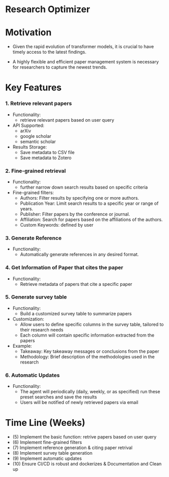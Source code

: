 # Research Optimizer

# Motivation

- Given the rapid evolution of transformer models, it is crucial to have timely access to the latest findings.

- A highly flexible and efficient paper management system is necessary for researchers to capture the newest trends.

# Key Features

### 1. Retrieve relevant papers
- Functionality: 
    - retrieve relevant papers based on user query
- API Supported: 
    - arXiv 
    - google scholar
    - semantic scholar
- Results Storage:
    - Save metadata to CSV file
    - Save metadata to Zotero

### 2. Fine-grained retrieval
- Functionality: 
    - further narrow down search results based on specific criteria
- Fine-grained filters:
    - Authors: Filter results by specifying one or more authors.
    - Publication Year: Limit search results to a specific year or range of years.
    - Publisher: Filter papers by the conference or journal.
    - Affiliation: Search for papers based on the affiliations of the authors.
    - Custom Keywords: defined by user


### 3. Generate Reference
- Functionality: 
    - Automatically generate references in any desired format.


### 4. Get Information of Paper that cites the paper
- Functionality: 
    - Retrieve metadata of papers that cite a specific paper

### 5. Generate survey table
- Functionality:
    - Build a customized survey table to summarize papers
- Customization:
    - Allow users to define specific columns in the survey table, tailored to their research needs
    - Each column will contain specific information extracted from the papers
- Example:
    - Takeaway: Key takeaway messages or conclusions from the paper
    - Methodology: Brief description of the methodologies used in the research

### 6. Automatic Updates

- Functionality:
    - The agent will periodically (daily, weekly, or as specified) run these preset searches and save the results
    - Users will be notified of newly retrieved papers via email

# Time Line (Weeks)

- (5) Implement the basic function: retrive papers based on user query
- (6) Implement fine-grained filters
- (7) Implement reference generation & citing paper retrival 
- (8) Implement survey table generation
- (9) Implement automatic updates 
- (10) Ensure CI/CD is robust and dockerizes & Documentation and Clean up